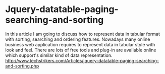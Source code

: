 # Jquery-datatable-paging-searching-and-sorting
In this article I am going to discuss how to represent data in tabular format with sorting, searching and ordering features. Nowadays many online business web application requires to represent data in tabular style with look and feel. There are lots of free tools and plug-in are available online which support's similar kind of data representation. http://www.techstrikers.com/Articles/jquery-datatable-paging-searching-and-sorting.php
